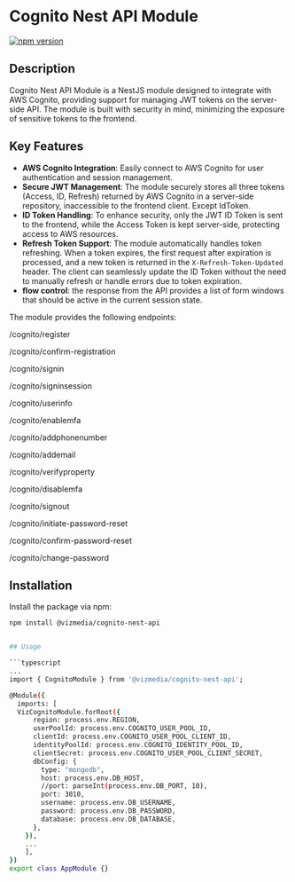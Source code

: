 # Cognito Nest API Module

[![npm version](https://badge.fury.io/js/%40vizmedia%2Fcognito-nest-api.svg)](https://www.npmjs.com/package/@vizmedia/cognito-nest-api)

## Description

Cognito Nest API Module is a NestJS module designed to integrate with AWS Cognito, providing support for managing JWT tokens on the server-side API. The module is built with security in mind, minimizing the exposure of sensitive tokens to the frontend.

## Key Features

- **AWS Cognito Integration**: Easily connect to AWS Cognito for user authentication and session management.
- **Secure JWT Management**: The module securely stores all three tokens (Access, ID, Refresh) returned by AWS Cognito in a server-side repository, inaccessible to the frontend client. Except IdToken.
- **ID Token Handling**: To enhance security, only the JWT ID Token is sent to the frontend, while the Access Token is kept server-side, protecting access to AWS resources.
- **Refresh Token Support**: The module automatically handles token refreshing. When a token expires, the first request after expiration is processed, and a new token is returned in the `X-Refresh-Token-Updated` header. The client can
seamlessly update the ID Token without the need to manually refresh or handle errors due to token expiration.
- **flow control**: the response from the API provides a list of form windows that should be active in the current session state.

The module provides the following endpoints:

/cognito/register

/cognito/confirm-registration

/cognito/signin

/cognito/signinsession

/cognito/userinfo

/cognito/enablemfa

/cognito/addphonenumber

/cognito/addemail

/cognito/verifyproperty

/cognito/disablemfa

/cognito/signout

/cognito/initiate-password-reset

/cognito/confirm-password-reset

/cognito/change-password

## Installation

Install the package via npm:

```bash
npm install @vizmedia/cognito-nest-api


## Usage

```typescript
...
import { CognitoModule } from '@vizmedia/cognito-nest-api';

@Module({
  imports: [
  VizCognitoModule.forRoot({
      region: process.env.REGION,
      userPoolId: process.env.COGNITO_USER_POOL_ID,
      clientId: process.env.COGNITO_USER_POOL_CLIENT_ID,
      identityPoolId: process.env.COGNITO_IDENTITY_POOL_ID,
      clientSecret: process.env.COGNITO_USER_POOL_CLIENT_SECRET,
      dbConfig: {
        type: "mongodb",
        host: process.env.DB_HOST,
        //port: parseInt(process.env.DB_PORT, 10),
        port: 3010,
        username: process.env.DB_USERNAME,
        password: process.env.DB_PASSWORD,
        database: process.env.DB_DATABASE,
      },
    }),
    ...
    ],
})
export class AppModule {}
```

